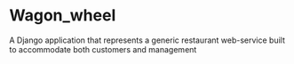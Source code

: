 # Wagon_wheel
A Django application that represents a generic restaurant web-service built to accommodate both customers and management
